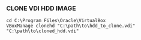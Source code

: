 ### CLONE VDI HDD IMAGE ###
```
cd C:\Program Files\Oracle\VirtualBox
VBoxManage clonehd "C:\path\to\hdd_to_clone.vdi" "C:\path\to\cloned_hdd.vdi"
```
